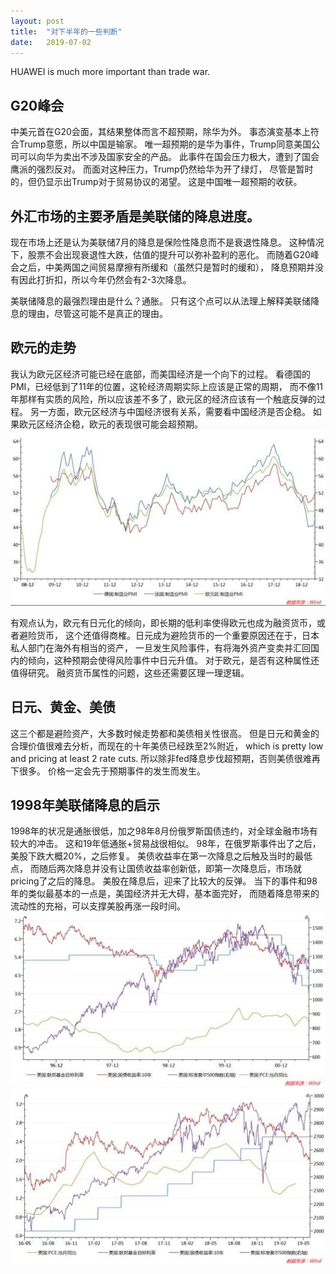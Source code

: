 ```yaml
---
layout: post
title:  "对下半年的一些判断"
date:   2019-07-02
---
```


HUAWEI is much more important than trade war.

## G20峰会
中美元首在G20会面，其结果整体而言不超预期，除华为外。
事态演变基本上符合Trump意愿，所以中国是输家。
唯一超预期的是华为事件，Trump同意美国公司可以向华为卖出不涉及国家安全的产品。
此事件在国会压力极大，遭到了国会鹰派的强烈反对。
而面对这种压力，Trump仍然给华为开了绿灯，
尽管是暂时的，但仍显示出Trump对于贸易协议的渴望。
这是中国唯一超预期的收获。

## 外汇市场的主要矛盾是美联储的降息进度。
现在市场上还是认为美联储7月的降息是保险性降息而不是衰退性降息。
这种情况下，股票不会出现衰退性大跌，估值的提升可以弥补盈利的恶化。
而随着G20峰会之后，中美两国之间贸易摩擦有所缓和（虽然只是暂时的缓和），
降息预期并没有因此打折扣，所以今年仍然会有2-3次降息。

美联储降息的最强烈理由是什么？通胀。
只有这个点可以从法理上解释美联储降息的理由，尽管这可能不是真正的理由。

## 欧元的走势
我认为欧元区经济可能已经在底部，而美国经济是一个向下的过程。
看德国的PMI，已经低到了11年的位置，这轮经济周期实际上应该是正常的周期，
而不像11年那样有实质的风险，所以应该差不多了，欧元区的经济应该有一个触底反弹的过程。
另一方面，欧元区经济与中国经济很有关系，需要看中国经济是否企稳。
如果欧元区经济企稳，欧元的表现很可能会超预期。
![EUR](/images/EURO-PMI.png)


有观点认为，欧元有日元化的倾向，即长期的低利率使得欧元也成为融资货币，或者避险货币，
这个还值得商榷。日元成为避险货币的一个重要原因还在于，日本私人部门在海外有相当的资产，
一旦发生风险事件，有将海外资产变卖并汇回国内的倾向，这种预期会使得风险事件中日元升值。
对于欧元，是否有这种属性还值得研究。
融资货币属性的问题，这些还需要区理一理逻辑。


## 日元、黄金、美债
这三个都是避险资产，大多数时候走势都和美债相关性很高。
但是日元和黄金的合理价值很难去分析，而现在的十年美债已经跌至2%附近，
which is pretty low and pricing at least 2 rate cuts.
所以除非fed降息步伐超预期，否则美债很难再下很多。
价格一定会先于预期事件的发生而发生。


## 1998年美联储降息的启示
1998年的状况是通胀很低，加之98年8月份俄罗斯国债违约，对全球金融市场有较大的冲击。
这和19年低通胀+贸易战很相似。
98年，在俄罗斯事件出了之后，美股下跌大概20%，之后修复。
美债收益率在第一次降息之后触及当时的最低点，
而随后两次降息并没有让国债收益率创新低，即第一次降息后，市场就pricing了之后的降息。
美股在降息后，迎来了比较大的反弹。
当下的事件和98年的类似最基本的一点是，美国经济并无大碍，基本面完好，
而随着降息带来的流动性的充裕，可以支撑美股再涨一段时间。
![FED](/images/1998-FED.png)
![FED](/images/2019-FED.png)
